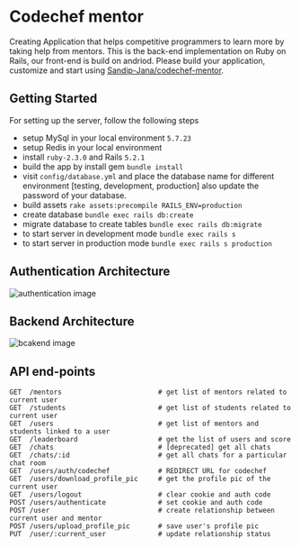 # Codechef mentor
Creating Application that helps competitive programmers to learn more by taking help from mentors. This is the back-end implementation on Ruby on Rails, our front-end is build on andriod. Please build your application, customize and start using [Sandip-Jana/codechef-mentor](https://github.com/Sandip-Jana/codechef-mentor).

## Getting Started

For setting up the server, follow the following steps  
* setup MySql in your local environment `5.7.23`
* setup Redis in your local environment
* install `ruby-2.3.0` and Rails `5.2.1`
* build the app by install gem `bundle install`
* visit `config/database.yml` and place the database name for different environment [testing, development, production] also update the password of your database.
* build assets `rake assets:precompile RAILS_ENV=production`
* create database `bundle exec rails db:create`
* migrate database to create tables `bundle exec rails db:migrate`
* to start server in development mode `bundle exec rails s`
* to start server in production mode `bundle exec rails s production`

## Authentication Architecture
![authentication image](https://raw.github.com/deathcod/codechef_mentor/blob/master/config/authentication.png)

## Backend Architecture
![bcakend image](https://raw.github.com/deathcod/codechef_mentor/blob/master/config/backend_architecture.png)

## API end-points
```
GET  /mentors                        # get list of mentors related to current user
GET  /students                       # get list of students related to current user
GET  /users                          # get list of mentors and students linked to a user  
GET  /leaderboard                    # get the list of users and score 
GET  /chats                          # [deprecated] get all chats
GET  /chats/:id                      # get all chats for a particular chat room
GET  /users/auth/codechef            # REDIRECT URL for codechef
GET  /users/download_profile_pic     # get the profile pic of the current user
GET  /users/logout                   # clear cookie and auth code
POST /users/authenticate             # set cookie and auth code
POST /user                           # create relationship between current user and mentor
POST /users/upload_profile_pic       # save user's profile pic
PUT  /user/:current_user             # update relationship status
```